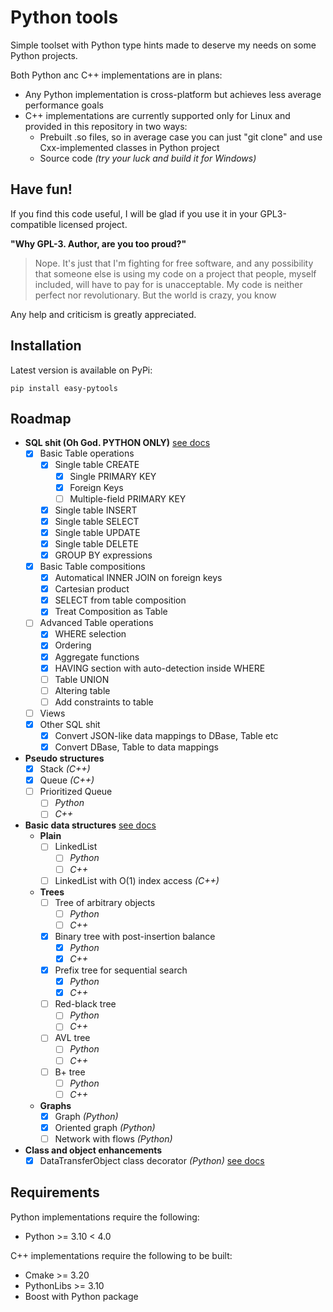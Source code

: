 # Python tools
Simple toolset with Python type hints made to deserve my needs on some Python projects.

Both Python anc C++ implementations are in plans:
- Any Python implementation is cross-platform but achieves less average performance goals
- C++ implementations are currently supported only for Linux and provided in this repository in two ways:
  - Prebuilt .so files, so in average case you can just "git clone" and use Cxx-implemented classes in Python project
  - Source code _(try your luck and build it for Windows)_

## Have fun!
If you find this code useful, I will be glad if you use it in your GPL3-compatible licensed project.

**"Why GPL-3. Author, are you too proud?"**
> Nope. It's just that I'm fighting for free software, and any possibility that someone else is using my code on a project that people, myself included, will have to pay for is unacceptable.
> My code is neither perfect nor revolutionary. But the world is crazy, you know

Any help and criticism is greatly appreciated.

## Installation
Latest version is available on PyPi:
```
pip install easy-pytools
```

## Roadmap
- **SQL shit (Oh God. PYTHON ONLY)** [see docs](./sql/README.md)
  - [x] Basic Table operations
    - [x] Single table CREATE
      - [x] Single PRIMARY KEY
      - [x] Foreign Keys
      - [ ] Multiple-field PRIMARY KEY
    - [x] Single table INSERT
    - [x] Single table SELECT
    - [x] Single table UPDATE
    - [x] Single table DELETE
    - [x] GROUP BY expressions
  - [x] Basic Table compositions
    - [x] Automatical INNER JOIN on foreign keys
    - [x] Cartesian product
    - [x] SELECT from table composition
    - [x] Treat Composition as Table
  - [ ] Advanced Table operations
    - [x] WHERE selection
    - [x] Ordering
    - [x] Aggregate functions
    - [x] HAVING section with auto-detection inside WHERE
    - [ ] Table UNION
    - [ ] Altering table
    - [ ] Add constraints to table
  - [ ] Views
  - [x] Other SQL shit
    - [x] Convert JSON-like data mappings to DBase, Table etc
    - [x] Convert DBase, Table to data mappings
- **Pseudo structures**
  - [x] Stack _(C++)_
  - [x] Queue _(C++)_
  - [ ] Prioritized Queue
    - [ ] _Python_
    - [ ] _C++_
- **Basic data structures** [see docs](./structures/README.md)
  - **Plain**
    - [ ] LinkedList
      - [ ] _Python_
      - [ ] _C++_
    - [ ] LinkedList with O(1) index access _(C++)_
  - **Trees**
    - [ ] Tree of arbitrary objects
      - [ ] _Python_
      - [ ] _C++_
    - [x] Binary tree with post-insertion balance
      - [x] _Python_
      - [x] _C++_
    - [x] Prefix tree for sequential search
      - [x] _Python_
      - [x] _C++_
    - [ ] Red-black tree
      - [ ] _Python_
      - [ ] _C++_
    - [ ] AVL tree
      - [ ] _Python_
      - [ ] _C++_
    - [ ] B+ tree
      - [ ] _Python_
      - [ ] _C++_
  - **Graphs**
    - [x] Graph _(Python)_
    - [x] Oriented graph _(Python)_
    - [ ] Network with flows _(Python)_
- **Class and object enhancements**
  - [x] DataTransferObject class decorator _(Python)_ [see docs](./dto/README.md)

## Requirements
Python implementations require the following:
- Python >= 3.10 < 4.0

C++ implementations require the following to be built:
- Cmake >= 3.20
- PythonLibs >= 3.10
- Boost with Python package